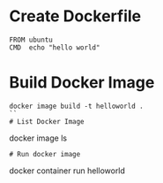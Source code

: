 
# Create Dockerfile
```
FROM ubuntu
CMD  echo "hello world"
```

# Build Docker Image
```
docker image build -t helloworld .
``
# List Docker Image
```
docker image ls
```
# Run docker image
```
docker container run helloworld
```
